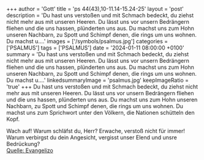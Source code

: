 +++
author = 'Gott'
title = 'ps 44(43),10-11.14-15.24-25'
layout = 'post'
description = 'Du hast uns verstoßen und mit Schmach bedeckt, du ziehst nicht mehr aus mit unseren Heeren. Du lässt uns vor unsern Bedrängern fliehen und die uns hassen, plünderten uns aus. Du machst uns zum Hohn unseren Nachbarn, zu Spott und Schimpf denen, die rings um uns wohnen. Du machst u....'
images = ['/symbols/psalmus.jpg']
categories = ['PSALMUS']
tags = ['PSALMUS']
date = '2024-01-11 08:00:00 +0100'
summary = 'Du hast uns verstoßen und mit Schmach bedeckt, du ziehst nicht mehr aus mit unseren Heeren. Du lässt uns vor unsern Bedrängern fliehen und die uns hassen, plünderten uns aus. Du machst uns zum Hohn unseren Nachbarn, zu Spott und Schimpf denen, die rings um uns wohnen. Du machst u....'
linkedsummaryImage = 'psalmus.jpg'
keepImageRatio = 'true'
+++
Du hast uns verstoßen und mit Schmach bedeckt, du ziehst nicht mehr aus mit unseren Heeren.
Du lässt uns vor unsern Bedrängern fliehen und die uns hassen, plünderten uns aus.
Du machst uns zum Hohn unseren Nachbarn, zu Spott und Schimpf denen, die rings um uns wohnen.
Du machst uns zum Sprichwort unter den Völkern, die Nationen schütteln den Kopf.<!--more-->

Wach auf! Warum schläfst du, Herr? Erwache, verstoß nicht für immer!
Warum verbirgst du dein Angesicht, vergisst unser Elend und unsre Bedrückung?<br> [Quelle: Evangelizo](https://evangeliumtagfuertag.org/DE/gospel)